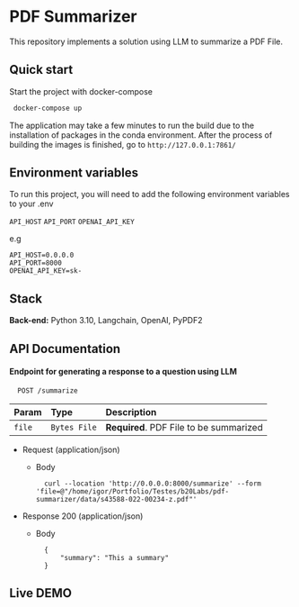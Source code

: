 
# PDF Summarizer      

This repository implements a solution using LLM to summarize a PDF File. 


## Quick start

Start the project with docker-compose
```bash
 docker-compose up
```

The application may take a few minutes to run the build due to the installation of packages in the conda environment.
After the process of building the images is finished, go to `http://127.0.0.1:7861/`  

## Environment variables

To run this project, you will need to add the following environment variables to your .env

`API_HOST`
`API_PORT`
`OPENAI_API_KEY`

e.g

```
API_HOST=0.0.0.0
API_PORT=8000
OPENAI_API_KEY=sk-
```









## Stack


**Back-end:** Python 3.10, Langchain, OpenAI, PyPDF2



## API Documentation




#### Endpoint for generating a response to a question using LLM

```http
  POST /summarize
```

| Param  | Type         | Description                              |
|:-------|:-------------|:-----------------------------------------|
| `file` | `Bytes File` | **Required**. PDF File to be summarized  |



+ Request (application/json)

    + Body

            curl --location 'http://0.0.0.0:8000/summarize' --form 'file=@"/home/igor/Portfolio/Testes/b20Labs/pdf-summarizer/data/s43588-022-00234-z.pdf"'

+ Response 200 (application/json)

    + Body

            {
                "summary": "This a summary"
            }


## Live DEMO
